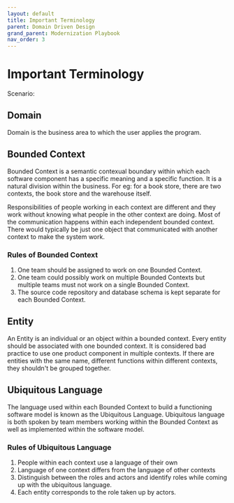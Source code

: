 ```yaml
---
layout: default
title: Important Terminology
parent: Domain Driven Design
grand_parent: Modernization Playbook 
nav_order: 3
---
```



# Important Terminology 

Scenario: 

## Domain 

 Domain is the business area to which the user applies the program.
 
## Bounded Context

Bounded Context is a semantic contexual boundary within which each software component has a specific meaning and a specific function. It is a natural division within the business. For eg: for a book store, there are two contexts, the book store and the warehouse itself.

Responsibilities of people working in each context are different and they work without knowing what people in the other context are doing. Most of the communication happens within each independent bounded context. There would typically be just one object that communicated with another context to make the system work.

### Rules of Bounded Context

1. One team should be assigned to work on one Bounded Context.
2. One team could possibly work on multiple Bounded Contexts but multiple teams must not work on a single Bounded Context.
3. The source code repository and database schema is kept separate for each Bounded Context.

## Entity

 An Entity is an individual or an object within a bounded context. Every entity should be associated with one bounded context.  It is considered bad practice to use one product component in multiple contexts. If there are entities with the same name, different functions within different contexts, they shouldn't be grouped together.


## Ubiquitous Language

The language used within each Bounded Context to build a functioning software model is known as the Ubiquitous Language. Ubiquitous language is both spoken by team members working within the Bounded Context as well as implemented within the software model.

### Rules of Ubiquitous Language

1. People within each context use a language of their own
2. Language of one context differs from the language of other contexts
3. Distinguish between the roles and actors and identify roles while coming up with the ubiquitous language. 
4. Each entity corresponds to the role taken up by actors.





